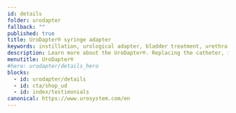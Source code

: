 ```yaml
---
id: details
folder: urodapter
fallback: ""
published: true
title: UroDapter® syringe adapter
keywords: instillation, urological adapter, bladder treatment, urethra treatment, UroDapter®, iAluadapter®
description: Learn more about the UroDapter®. Replacing the catheter, it enables the painless and complication-free treatment of the bladder and the urethra
menutitle: UroDapter®
#hero: urodapter/details_hero
blocks:
  - id: urodapter/details
  - id: cta/shop_ud
  - id: index/testimonials
canonical: https://www.urosystem.com/en
---
```


